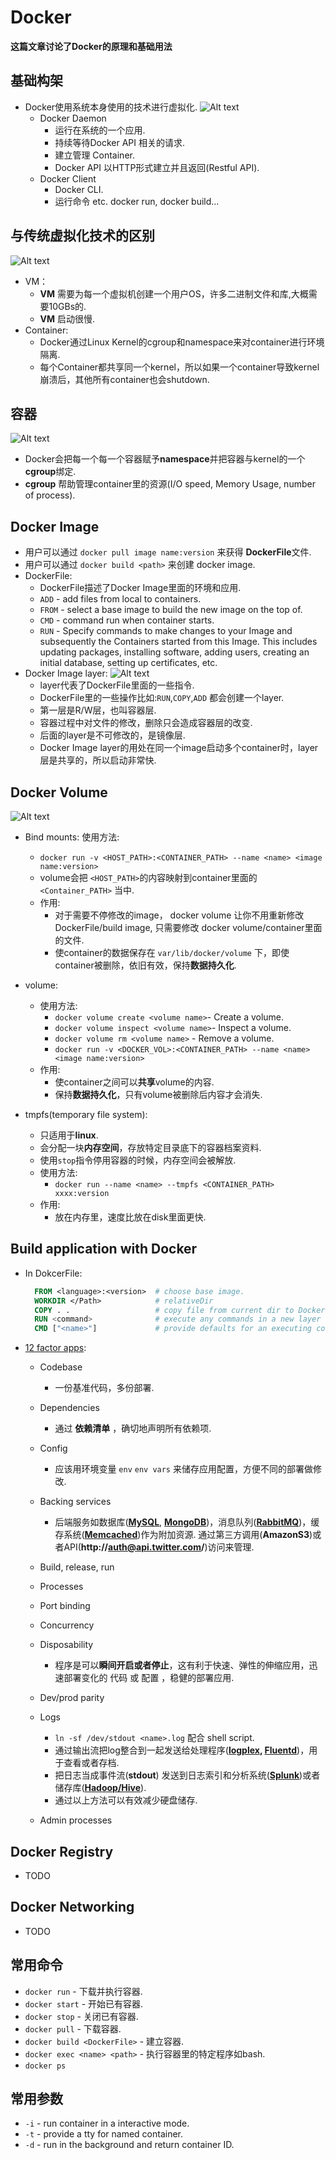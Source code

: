 # Docker

**这篇文章讨论了Docker的原理和基础用法**
<!--more-->
## 基础构架
* Docker使用系统本身使用的技术进行虚拟化.
![Alt text](https://github.com/ArberSephirotheca/czy.github.io/raw/master/docker/architecture.png "Architecture")
  * Docker Daemon
    * 运行在系统的一个应用.
    * 持续等待Docker API 相关的请求.
    * 建立管理 Container.
    * Docker API 以HTTP形式建立并且返回(Restful API).
  * Docker Client
    * Docker CLI.
    * 运行命令 etc. docker run, docker build...
## 与传统虚拟化技术的区别
![Alt text](https://github.com/ArberSephirotheca/czy.github.io/raw/master/docker/virtual.png "Difference")
* VM：
  * **VM** 需要为每一个虚拟机创建一个用户OS，许多二进制文件和库,大概需要10GBs的.
  * **VM** 启动很慢.
* Container:
  * Docker通过Linux Kernel的cgroup和namespace来对container进行环境隔离.
  * 每个Container都共享同一个kernel，所以如果一个container导致kernel崩溃后，其他所有container也会shutdown. 

## 容器
![Alt text](https://github.com/ArberSephirotheca/czy.github.io/raw/master/docker/container.png "Container")
* Docker会把每一个每一个容器赋予**namespace**并把容器与kernel的一个**cgroup**绑定.
* **cgroup** 帮助管理container里的资源(I/O speed, Memory Usage, number of process).

## Docker Image
* 用户可以通过 `docker pull image name:version` 来获得 **DockerFile**文件.
* 用户可以通过 `docker build <path>` 来创建 docker image.
* DockerFile:
  * DockerFile描述了Docker Image里面的环境和应用.
  * `ADD` - add files from local to containers.
  * `FROM` - select a base image to build the new image on the top of.
  * `CMD` - command run when container starts.
  * `RUN` - Specify commands to make changes to your Image and subsequently the Containers started from this Image. 
            This includes updating packages, installing software, adding users, creating an initial database, setting up certificates, etc. 
* Docker Image layer:
![Alt text](https://github.com/ArberSephirotheca/czy.github.io/raw/master/docker/layer.png "Docker Image Layer")
  * layer代表了DockerFile里面的一些指令.
  * DockerFile里的一些操作比如:`RUN`,`COPY`,`ADD` 都会创建一个layer.
  * 第一层是R/W层，也叫容器层.
  * 容器过程中对文件的修改，删除只会造成容器层的改变.
  * 后面的layer是不可修改的，是镜像层.
  * Docker Image layer的用处在同一个image启动多个container时，layer层是共享的，所以启动非常快.

## Docker Volume
![Alt text](https://github.com/ArberSephirotheca/czy.github.io/raw/master/docker/volume.png "Docker Volume")
* Bind mounts:
  使用方法:
    * `docker run -v <HOST_PATH>:<CONTAINER_PATH> --name <name> <image name:version>`
    * volume会把 `<HOST_PATH>`的内容映射到container里面的`<Container_PATH>` 当中.
  * 作用:
    * 对于需要不停修改的image， docker volume 让你不用重新修改DockerFile/build image, 只需要修改 docker volume/container里面的文件.
    * 使container的数据保存在 `var/lib/docker/volume` 下，即使container被删除，依旧有效，保持**数据持久化**.

* volume:
  * 使用方法:
    * `docker volume create <volume name>`- Create a volume.
    * `docker volume inspect <volume name>`- Inspect a volume.
    * `docker volume rm <volume name>` - Remove a volume. 
    * `docker run -v <DOCKER_VOL>:<CONTAINER_PATH> --name <name> <image name:version>`
  * 作用:
    * 使container之间可以**共享**volume的内容.
    * 保持**数据持久化**，只有volume被删除后内容才会消失.
  
* tmpfs(temporary file system):
  * 只适用于**linux**.    
  * 会分配一块**内存空间**，存放特定目录底下的容器档案资料.
  * 使用`stop`指令停用容器的时候，内存空间会被解放.
  * 使用方法:
    * `docker run --name <name> --tmpfs <CONTAINER_PATH> xxxx:version`
  * 作用:
    * 放在内存里，速度比放在disk里面更快.
## Build application with Docker
  * In DokcerFile:
    ```DockerFile
      FROM <language>:<version>  # choose base image.
      WORKDIR </Path>            # relativeDir 
      COPY . .                   # copy file from current dir to Docker daemon.
      RUN <command>              # execute any commands in a new layer on top of the current image and commit the results.
      CMD ["<name>"]             # provide defaults for an executing container
    ```
  * [12 factor apps](https://12factor.net/zh_cn/):
    * Codebase
      * 一份基准代码，多份部署.
    * Dependencies
      * 通过 **依赖清单** ，确切地声明所有依赖项.
    * Config
      * 应该用环境变量 `env` `env vars` 来储存应用配置，方便不同的部署做修改.
    * Backing services
      * 后端服务如数据库(**[MySQL](http://dev.mysql.com/)**, **[MongoDB](https://www.mongodb.com/)**)，消息队列(**[RabbitMQ](https://www.rabbitmq.com/)**)，缓存系统(**[Memcached](https://memcached.org/)**)作为附加资源.
      通过第三方调用(**AmazonS3**)或者API(**http://auth@api.twitter.com/**)访问来管理.
    * Build, release, run
    * Processes
    * Port binding
    * Concurrency
    * Disposability
      * 程序是可以**瞬间开启或者停止**，这有利于快速、弹性的伸缩应用，迅速部署变化的 代码 或 配置 ，稳健的部署应用.
    * Dev/prod parity
    * Logs
      * `ln -sf /dev/stdout <name>.log` 配合 shell script.
      * 通过输出流把log整合到一起发送给处理程序(**[logplex](https://github.com/heroku/logplex), [Fluentd](https://github.com/fluent/fluentd)**)，用于查看或者存档.
      * 把日志当成事件流(**stdout**) 发送到日志索引和分析系统(**[Splunk](https://www.splunk.com/)**)或者储存库(**[Hadoop/Hive](https://hive.apache.org/)**).
      * 通过以上方法可以有效减少硬盘储存.

    * Admin processes
## Docker Registry
* TODO
## Docker Networking
* TODO

## 常用命令
* `docker run` - 下载并执行容器.
* `docker start` - 开始已有容器.
* `docker stop` - 关闭已有容器.
* `docker pull` - 下载容器.
* `docker build <DockerFile>` - 建立容器.
* `docker exec <name> <path>` - 执行容器里的特定程序如bash.
* `docker ps`

## 常用参数
* `-i` - run container in a interactive mode.
* `-t` - provide a tty for named container.
* `-d` - run in the background and return container ID.
